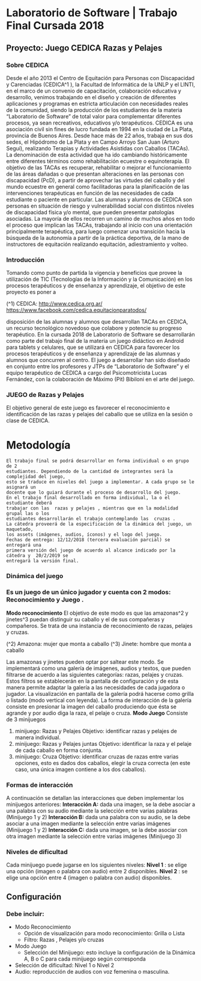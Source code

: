 # Laboratorio de Software | Trabajo Final Cursada 2018

## Proyecto:​ ​Juego CEDICA Razas y Pelajes

### Sobre CEDICA

Desde el año 2013 el Centro de Equitación para Personas con Discapacidad y
Carenciadas (CEDICA^1 ), la Facultad de Informática de la UNLP y el LINTI, en el marco
de un convenio de capacitación, colaboración educativa y desarrollo, venimos
trabajando en el diseño y creación de diferentes aplicaciones y programas en estricta
articulación con necesidades reales de la comunidad, siendo la producción de los
estudiantes de la materia “Laboratorio de Software” de total valor para complementar
diferentes procesos, ya sean recreativos, educativos y/o terapéuticos.
CEDICA es una asociación civil sin fines de lucro fundada en 1994 en la ciudad de
La Plata, provincia de Buenos Aires. Desde hace más de 22 años, trabaja en sus dos
sedes, el Hipódromo de La Plata y en Campo Arroyo San Juan (Arturo Seguí),
realizando Terapias y Actividades Asistidas con Caballos (TACAs). La denominación
de esta actividad que ha ido cambiando históricamente entre diferentes términos como
rehabilitación ecuestre o equinoterapia. El objetivo de las TACAs es recuperar,
rehabilitar o mejorar el funcionamiento de las áreas dañadas o que presentan
alteraciones en las personas con discapacidad (PcD), a partir de aprovechar las
virtudes del caballo y del mundo ecuestre en general como facilitadoras para la
planificación de las intervenciones terapéuticas en función de las necesidades de cada
estudiante o paciente en particular.
Las alumnas y alumnos de CEDICA son personas en situación de riesgo y
vulnerabilidad social con distintos niveles de discapacidad física y/o mental, que
pueden presentar patologías asociadas. La mayoría de ellos recorren un camino de
muchos años en todo el proceso que implican las TACAs, trabajando al inicio con una
orientación principalmente terapéutica, para luego comenzar una transición hacia la
búsqueda de la autonomía a partir de la práctica deportiva, de la mano de instructores
de equitación realizando equitación, adiestramiento y volteo.

### Introducción

Tomando como punto de partida la vigencia y beneficios que provee la utilización
de TIC (Tecnologías de la Información y la Comunicación) en los procesos
terapéuticos y de enseñanza y aprendizaje, el objetivo de este proyecto es poner a

(^1) ​CEDICA: ​http://www.cedica.org.ar/
https://www.facebook.com/cedica.equitacionparatodos/


disposición de las alumnas y alumnos que desarrollan TACAs en CEDICA, un recurso
tecnológico novedoso que colabore y potencie su progreso terapéutico.
En la cursada 2018 de Laboratorio de Software se desarrollarán como parte del
trabajo final de la materia un juego didáctico en Android para tablets y celulares, que
se utilizará en CEDICA para favorecer los procesos terapéuticos y de enseñanza y
aprendizaje de las alumnas y alumnos que concurren al centro.
El juego a desarrollar han sido diseñado en conjunto entre los profesores y JTPs
de “Laboratorio de Software” y el equipo terapéutico de CEDICA a cargo del
Psicomotricista Lucas Fernández, con la colaboración de Máximo (Pit) Bibiloni en el
arte del juego.

### JUEGO de Razas y Pelajes

El objetivo general de este juego es favorecer el reconocimiento e identificación de
las razas y pelajes del caballo que se utiliza en la sesión o clase de CEDICA.

# Metodología

```
El trabajo final se podrá desarrollar en forma individual o en grupo de 2
estudiantes. Dependiendo de la cantidad de integrantes será la complejidad del juego,
esto se traduce en niveles del juego a implementar. A cada grupo se le asignará un
docente que lo guiará durante el proceso de desarrollo del juego.
En el trabajo final desarrollado en forma individual, la o el estudiante deberá
trabajar con las ​ razas y pelajes ​​, mientras que en la modalidad grupal las o los
estudiantes desarrollarán el trabajo contemplando las ​ cruzas ​​.
La cátedra proveerá de la especificación de la dinámica del juego, un maquetado,
los assets (imágenes, audios, íconos) y el logo del juego.
Fechas de entrega: 12/12/2018 (tercera evaluación parcial) se entregará una
primera versión del juego de acuerdo al alcance indicado por la cátedra y ​ 20/2/2019 se
entregará la versión final.
```
### Dinámica del juego

### Es un juego de un único jugador y cuenta con 2 modos: ​ Reconocimiento ​​y ​ Juego ​​.

**Modo reconocimiento**
El objetivo de este modo es que las amazonas^2 y jinetes^3 puedan distinguir su caballo
y el de sus compañeras y compañeros.
Se trata de una instancia de reconocimiento de razas, pelajes y cruzas.

(^2) Amazona: mujer que monta a caballo
(^3) Jinete: hombre que monta a caballo


Las amazonas y jinetes pueden optar por saltear este modo.
Se implementará como una galería de imágenes, audios y textos, que pueden filtrarse
de acuerdo a las siguientes categorías: razas, pelajes y cruzas. Estos filtros se
establecerán en la pantalla de configuración y de esta manera permite adaptar la
galería a las necesidades de cada jugadora o jugador.
La visualización en pantalla de la galería podrá hacerse como grilla o listado (modo
vertical con leyenda). La forma de interacción de la galería consiste en presionar la
imagen del caballo produciendo que ésta se agrande y por audio diga la raza, el pelaje
o cruza.
**Modo Juego**
Consiste de 3 minijuegos
1) minijuego: Razas y Pelajes
Objetivo: identificar razas y pelajes de manera individual.
2) minijuego: Razas y Pelajes juntas
Objetivo: identificar la raza y el pelaje de cada caballo en forma conjunta.
3) minijuego: Cruza
Objetivo: identificar cruzas de razas entre varias opciones, esto es dados dos
caballos, elegir la cruza correcta (en este caso, una única imagen contiene a los
dos caballos).

### Formas de interacción

A continuación se detallan las interacciones que deben implementar los minijuegos
anteriores:
**Interacción A:** dada una imagen, se la debe asociar a una palabra con su audio
mediante la selección entre varias palabras (Minijuego 1 y 2)
**Interacción B:** dada una palabra con su audio, se la debe asociar a una imagen
mediante la selección entre varias imágenes (Minijuego 1 y 2)
**Interacción C:** dada una imagen, se la debe asociar con otra imagen mediante la
selección entre varias imágenes (Minijuego 3)

### Niveles de dificultad

Cada minijuego puede jugarse en los siguientes niveles:
**Nivel 1** ​​: se elige una opción (imagen o palabra con audio) entre 2 disponibles.
**Nivel 2** ​​: se elige una opción entre 4 (imagen o palabra con audio) disponibles.

## Configuración

### Debe incluir:

- Modo Reconocimiento
    - Opción de visualización para modo reconocimiento: Grilla o Lista
    - Filtro: Razas , Pelajes y/o cruzas
- Modo Juego
    - Selección del Minijuego: esto incluye la configuración de la Dinámica A, B o C para cada minijuego según corresponda
- Selección de dificultad: Nivel 1 o Nivel 2
- Audio: reproducción de audios con voz femenina o masculina.




